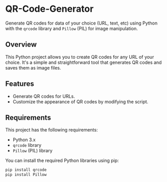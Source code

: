 # QR-Code-Generator
Generate QR codes for data of your choice (URL, text, etc) using Python with the `qrcode` library and `Pillow` (PIL) for image manipulation.

## Overview

This Python project allows you to create QR codes for any URL of your choice. It's a simple and straightforward tool that generates QR codes and saves them as image files.

## Features

- Generate QR codes for URLs.
- Customize the appearance of QR codes by modifying the script.

## Requirements

This project has the following requirements:

- Python 3.x
- `qrcode` library
- `Pillow` (PIL) library

You can install the required Python libraries using pip:

```bash
pip install qrcode
pip install Pillow

